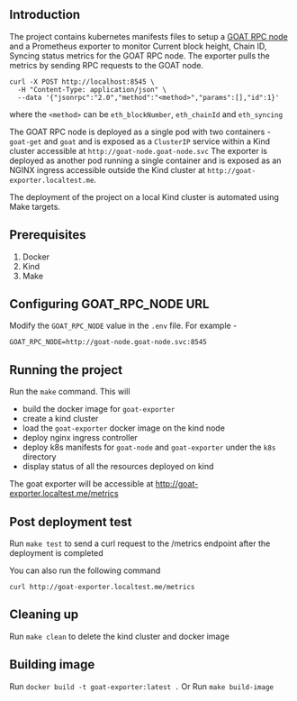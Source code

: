 ## Introduction

The project contains kubernetes manifests files to setup a [GOAT RPC node](https://github.com/GOATNetwork/goat/blob/main/docker/mainnet.yaml) and a Prometheus exporter to monitor Current block height, Chain ID, Syncing status metrics for the GOAT RPC node.
The exporter pulls the metrics by sending RPC requests to the GOAT node.

```
curl -X POST http://localhost:8545 \
  -H "Content-Type: application/json" \
  --data '{"jsonrpc":"2.0","method":"<method>","params":[],"id":1}'
```
where the `<method>` can be `eth_blockNumber`, `eth_chainId` and `eth_syncing`

The GOAT RPC node is deployed as a single pod with two containers - `goat-get` and `goat` and is exposed as a `ClusterIP` service within a Kind cluster accessible at `http://goat-node.goat-node.svc`
The exporter is deployed as another pod running a single container and is exposed as an NGINX ingress accessible outside the Kind cluster at `http://goat-exporter.localtest.me`.

The deployment of the project on a local Kind cluster is automated using Make targets.

## Prerequisites
1. Docker
2. Kind
3. Make

## Configuring GOAT_RPC_NODE URL
Modify the `GOAT_RPC_NODE` value in the `.env` file. For example -

```env
GOAT_RPC_NODE=http://goat-node.goat-node.svc:8545
```

## Running the project
Run the `make` command. This will 

- build the docker image for `goat-exporter`
- create a kind cluster
- load the `goat-exporter` docker image on the kind node
- deploy nginx ingress controller
- deploy k8s manifests for `goat-node` and `goat-exporter` under the `k8s` directory
- display status of all the resources deployed on kind

The goat exporter will be accessible at http://goat-exporter.localtest.me/metrics

## Post deployment test
Run `make test` to send a curl request to the /metrics endpoint after the deployment is completed

You can also run the following command
```
curl http://goat-exporter.localtest.me/metrics
```

## Cleaning up
Run `make clean` to delete the kind cluster and docker image

## Building image
Run `docker build -t goat-exporter:latest .`
Or
Run `make build-image`


